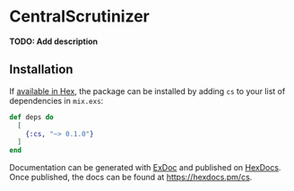 # CentralScrutinizer

**TODO: Add description**

## Installation

If [available in Hex](https://hex.pm/docs/publish), the package can be installed
by adding `cs` to your list of dependencies in `mix.exs`:

```elixir
def deps do
  [
    {:cs, "~> 0.1.0"}
  ]
end
```

Documentation can be generated with [ExDoc](https://github.com/elixir-lang/ex_doc)
and published on [HexDocs](https://hexdocs.pm). Once published, the docs can
be found at <https://hexdocs.pm/cs>.

